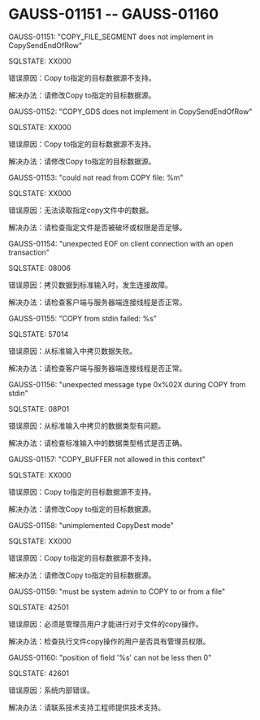 # GAUSS-01151 -- GAUSS-01160<a name="ZH-CN_TOPIC_0302073706"></a>

GAUSS-01151: "COPY\_FILE\_SEGMENT does not implement in CopySendEndOfRow"

SQLSTATE: XX000

错误原因：Copy to指定的目标数据源不支持。

解决办法：请修改Copy to指定的目标数据源。

GAUSS-01152: "COPY\_GDS does not implement in CopySendEndOfRow"

SQLSTATE: XX000

错误原因：Copy to指定的目标数据源不支持。

解决办法：请修改Copy to指定的目标数据源。

GAUSS-01153: "could not read from COPY file: %m"

SQLSTATE: XX000

错误原因：无法读取指定copy文件中的数据。

解决办法：请检查指定文件是否被破坏或权限是否足够。

GAUSS-01154: "unexpected EOF on client connection with an open transaction"

SQLSTATE: 08006

错误原因：拷贝数据到标准输入时，发生连接故障。

解决办法：请检查客户端与服务器端连接线程是否正常。

GAUSS-01155: "COPY from stdin failed: %s"

SQLSTATE: 57014

错误原因：从标准输入中拷贝数据失败。

解决办法：请检查客户端与服务器端连接线程是否正常。

GAUSS-01156: "unexpected message type 0x%02X during COPY from stdin"

SQLSTATE: 08P01

错误原因：从标准输入中拷贝的数据类型有问题。

解决办法：请检查标准输入中的数据类型格式是否正确。

GAUSS-01157: "COPY\_BUFFER not allowed in this context"

SQLSTATE: XX000

错误原因：Copy to指定的目标数据源不支持。

解决办法：请修改Copy to指定的目标数据源。

GAUSS-01158: "unimplemented CopyDest mode"

SQLSTATE: XX000

错误原因：Copy to指定的目标数据源不支持。

解决办法：请修改Copy to指定的目标数据源。

GAUSS-01159: "must be system admin to COPY to or from a file"

SQLSTATE: 42501

错误原因：必须是管理员用户才能进行对于文件的copy操作。

解决办法：检查执行文件copy操作的用户是否具有管理员权限。

GAUSS-01160: "position of field '%s' can not be less then 0"

SQLSTATE: 42601

错误原因：系统内部错误。

解决办法：请联系技术支持工程师提供技术支持。


